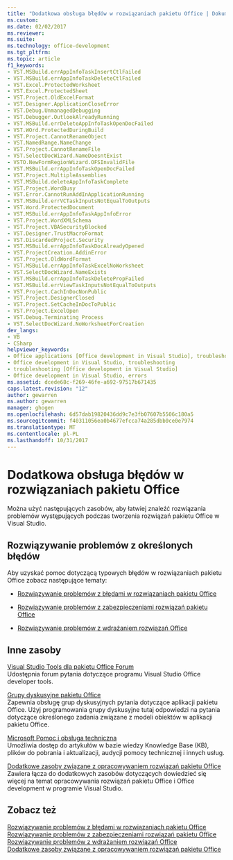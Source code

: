 ```yaml
---
title: "Dodatkowa obsługa błędów w rozwiązaniach pakietu Office | Dokumentacja firmy Microsoft"
ms.custom: 
ms.date: 02/02/2017
ms.reviewer: 
ms.suite: 
ms.technology: office-development
ms.tgt_pltfrm: 
ms.topic: article
f1_keywords:
- VST.MSBuild.errAppInfoTaskInsertCtlFailed
- VST.MSBuild.errAppInfoTaskDeleteCtlFailed
- VST.Excel.ProtectedWorksheet
- VST.Excel.ProtectedSheet
- VST.Project.OldExcelFormat
- VST.Designer.ApplicationCloseError
- VST.Debug.UnmanagedDebugging
- VST.Debugger.OutlookAlreadyRunning
- VST.MSBuild.errDeleteAppInfoTaskOpenDocFailed
- VST.WOrd.ProtectedDuringBuild
- VST.Project.CannotRenameObject
- VST.NamedRange.NameChange
- VST.Project.CannotRenameFile
- VST.SelectDocWizard.NameDoesntExist
- VSTO.NewFormRegionWizard.OFSInvalidFile
- VST.MSBuild.errAppInfoTaskOpenDocFailed
- VST.Project.MultipleAssemblies
- VST.MSBuild.deleteAppInfoTaskComplete
- VST.Project.WordBusy
- VST.Error.CannotRunAddInApplicationRunning
- VST.MSBuild.errVCTaskInputsNotEqualToOutputs
- VST.Word.ProtectedDocument
- VST.MSBuild.errAppInfoTaskAppInfoError
- VST.Project.WordXMLSchema
- VST.Project.VBASecurityBlocked
- VST.Designer.TrustMacroFormat
- VST.DiscardedProject.Security
- VST.MSBuild.errAppInfoTaskDocAlreadyOpened
- VST.ProjectCreation.AddinError
- VST.Project.OldWordFormat
- VST.MSBuild.errAppInfoTaskExcelNoWorksheet
- VST.SelectDocWizard.NameExists
- VST.MSBuild.errAppInfoTaskDeletePropFailed
- VST.MSBuild.errViewTaskInputsNotEqualToOutputs
- VST.Project.CachInDocNonPublic
- VST.Project.DesignerClosed
- VST.Project.SetCacheInDocToPublic
- VST.Project.ExcelOpen
- VST.Debug.Terminating Process
- VST.SelectDocWizard.NoWorksheetForCreation
dev_langs:
- VB
- CSharp
helpviewer_keywords:
- Office applications [Office development in Visual Studio], troubleshooting
- Office development in Visual Studio, troubleshooting
- troubleshooting [Office development in Visual Studio]
- Office development in Visual Studio, errors
ms.assetid: dcede68c-f269-46fe-a692-97517b671435
caps.latest.revision: "12"
author: gewarren
ms.author: gewarren
manager: ghogen
ms.openlocfilehash: 6d57dab19820436dd9c7e3fb07607b5506c180a5
ms.sourcegitcommit: f40311056ea0b4677efcca74a285dbb0ce0e7974
ms.translationtype: MT
ms.contentlocale: pl-PL
ms.lasthandoff: 10/31/2017
---
```

# <a name="additional-support-for-errors-in-office-solutions"></a>Dodatkowa obsługa błędów w rozwiązaniach pakietu Office
  Można użyć następujących zasobów, aby łatwiej znaleźć rozwiązania problemów występujących podczas tworzenia rozwiązań pakietu Office w Visual Studio.  
  
## <a name="troubleshooting-specific-errors"></a>Rozwiązywanie problemów z określonych błędów  
 Aby uzyskać pomoc dotyczącą typowych błędów w rozwiązaniach pakietu Office zobacz następujące tematy:  
  
-   [Rozwiązywanie problemów z błędami w rozwiązaniach pakietu Office](../vsto/troubleshooting-errors-in-office-solutions.md)  
  
-   [Rozwiązywanie problemów z zabezpieczeniami rozwiązań pakietu Office](../vsto/troubleshooting-office-solution-security.md)  
  
-   [Rozwiązywanie problemów z wdrażaniem rozwiązań Office](../vsto/troubleshooting-office-solution-deployment.md)  
  
## <a name="other-resources"></a>Inne zasoby  
 [Visual Studio Tools dla pakietu Office Forum](http://go.microsoft.com/fwlink/?LinkId=149744)  
 Udostępnia forum pytania dotyczące programu Visual Studio Office developer tools.  
  
 [Grupy dyskusyjne pakietu Office](http://go.microsoft.com/fwlink/?LinkId=63585)  
 Zapewnia obsługę grup dyskusyjnych pytania dotyczące aplikacji pakietu Office. Użyj programowania grupy dyskusyjne tutaj odpowiedzi na pytania dotyczące określonego zadania związane z modeli obiektów w aplikacji pakietu Office.  
  
 [Microsoft Pomoc i obsługa techniczna](http://go.microsoft.com/fwlink/?LinkID=108287)  
 Umożliwia dostęp do artykułów w bazie wiedzy Knowledge Base (KB), plików do pobrania i aktualizacji, audycji pomocy technicznej i innych usług.  
  
 [Dodatkowe zasoby związane z opracowywaniem rozwiązań pakietu Office](../vsto/additional-resources-for-developing-office-solutions.md)  
 Zawiera łącza do dodatkowych zasobów dotyczących dowiedzieć się więcej na temat opracowywania rozwiązań pakietu Office i Office development w programie Visual Studio.  
  
## <a name="see-also"></a>Zobacz też  
 [Rozwiązywanie problemów z błędami w rozwiązaniach pakietu Office](../vsto/troubleshooting-errors-in-office-solutions.md)   
 [Rozwiązywanie problemów z zabezpieczeniami rozwiązań pakietu Office](../vsto/troubleshooting-office-solution-security.md)   
 [Rozwiązywanie problemów z wdrażaniem rozwiązań Office](../vsto/troubleshooting-office-solution-deployment.md)   
 [Dodatkowe zasoby związane z opracowywaniem rozwiązań pakietu Office](../vsto/additional-resources-for-developing-office-solutions.md)  
  
  